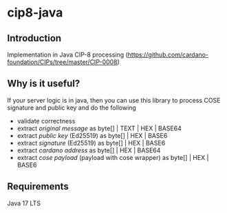 # cip8-java

## Introduction
Implementation in Java CIP-8 processing (https://github.com/cardano-foundation/CIPs/tree/master/CIP-0008)

## Why is it useful?
If your server logic is in java, then you can use this library to process COSE signature and public key and do the following
- validate correctness
- extract *original message* as byte[] | TEXT | HEX | BASE64
- extract *public key* (Ed25519) as byte[] | HEX | BASE6
- extract *signature* (Ed25519) as byte[] | HEX | BASE6
- extract *cardano address* as byte[] | HEX | BASE64
- extract *cose payload* (payload with cose wrapper) as byte[] | HEX | BASE6

## Requirements
Java 17 LTS
